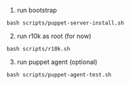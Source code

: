 1. run bootstrap
```
bash scripts/puppet-server-install.sh
```
2. run r10k as root (for now)
```
bash scripts/r10k.sh
```
3. run puppet agent (optional)
```
bash scripts/puppet-agent-test.sh
```
